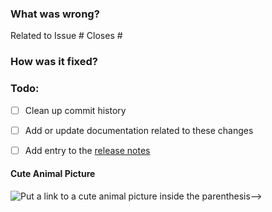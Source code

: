 ### What was wrong?

Related to Issue #
Closes #

### How was it fixed?

### Todo:
- [ ] Clean up commit history

- [ ] Add or update documentation related to these changes

- [ ] Add entry to the [release notes](https://github.com/ethereum/hexbytes/blob/master/newsfragments/README.md)

#### Cute Animal Picture

![Put a link to a cute animal picture inside the parenthesis-->]()